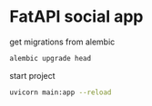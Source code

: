 # FatAPI social app 

get migrations from alembic
```bash
alembic upgrade head
```

start project
```bash
uvicorn main:app --reload
```
